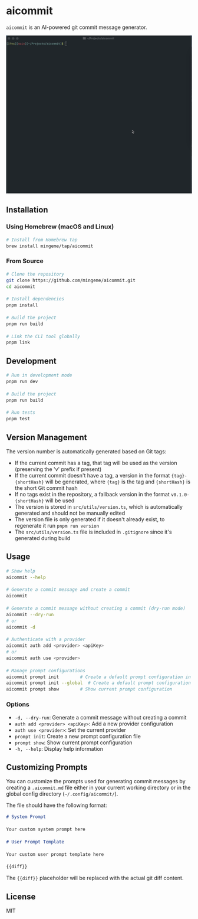# aicommit

`aicommit` is an AI-powered git commit message generator.

![showcase](./assets/showcase.gif)

## Installation

### Using Homebrew (macOS and Linux)

```bash
# Install from Homebrew tap
brew install mingeme/tap/aicommit
```

### From Source

```bash
# Clone the repository
git clone https://github.com/mingeme/aicommit.git
cd aicommit

# Install dependencies
pnpm install

# Build the project
pnpm run build

# Link the CLI tool globally
pnpm link
```

## Development

```bash
# Run in development mode
pnpm run dev

# Build the project
pnpm run build

# Run tests
pnpm test
```

## Version Management

The version number is automatically generated based on Git tags:

- If the current commit has a tag, that tag will be used as the version (preserving the 'v' prefix if present)
- If the current commit doesn't have a tag, a version in the format `{tag}-{shortHash}` will be generated, where `{tag}` is the tag and `{shortHash}` is the short Git commit hash
- If no tags exist in the repository, a fallback version in the format `v0.1.0-{shortHash}` will be used
- The version is stored in `src/utils/version.ts`, which is automatically generated and should not be manually edited
- The version file is only generated if it doesn't already exist, to regenerate it run `pnpm run version`
- The `src/utils/version.ts` file is included in `.gitignore` since it's generated during build

## Usage

```bash
# Show help
aicommit --help

# Generate a commit message and create a commit
aicommit

# Generate a commit message without creating a commit (dry-run mode)
aicommit --dry-run
# or
aicommit -d

# Authenticate with a provider
aicommit auth add <provider> <apiKey>
# or
aicommit auth use <provider>

# Manage prompt configurations
aicommit prompt init        # Create a default prompt configuration in current directory
aicommit prompt init --global  # Create a default prompt configuration in global config directory
aicommit prompt show        # Show current prompt configuration
```

### Options

- `-d, --dry-run`: Generate a commit message without creating a commit
- `auth add <provider> <apiKey>`: Add a new provider configuration
- `auth use <provider>`: Set the current provider
- `prompt init`: Create a new prompt configuration file
- `prompt show`: Show current prompt configuration
- `-h, --help`: Display help information

## Customizing Prompts

You can customize the prompts used for generating commit messages by creating a `.aicommit.md` file either in your current working directory or in the global config directory (`~/.config/aicommit/`).

The file should have the following format:

```markdown
# System Prompt

Your custom system prompt here

# User Prompt Template

Your custom user prompt template here

{{diff}}
```

The `{{diff}}` placeholder will be replaced with the actual git diff content.

## License

MIT
